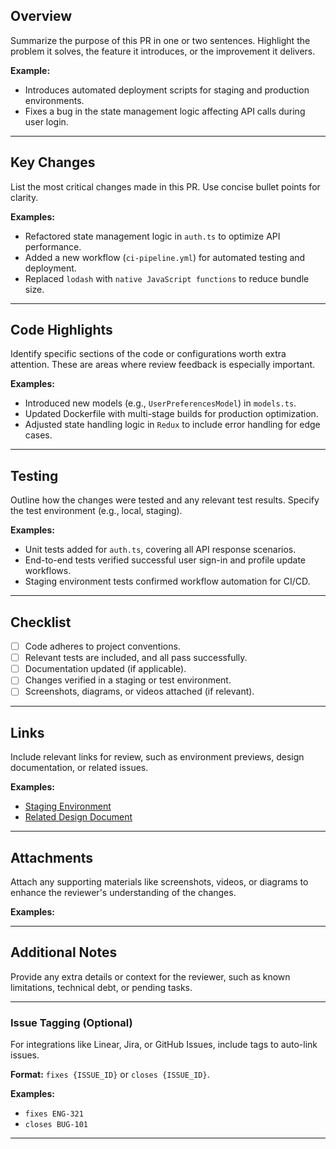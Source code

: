 ## Overview

Summarize the purpose of this PR in one or two sentences. Highlight the problem it solves, the feature it introduces, or the improvement it delivers.

**Example:**

- Introduces automated deployment scripts for staging and production environments.
- Fixes a bug in the state management logic affecting API calls during user login.

---

## Key Changes

List the most critical changes made in this PR. Use concise bullet points for clarity.

**Examples:**

- Refactored state management logic in `auth.ts` to optimize API performance.
- Added a new workflow (`ci-pipeline.yml`) for automated testing and deployment.
- Replaced `lodash` with `native JavaScript functions` to reduce bundle size.

---

## Code Highlights

Identify specific sections of the code or configurations worth extra attention. These are areas where review feedback is especially important.

**Examples:**

- Introduced new models (e.g., `UserPreferencesModel`) in `models.ts`.
- Updated Dockerfile with multi-stage builds for production optimization.
- Adjusted state handling logic in `Redux` to include error handling for edge cases.

---

## Testing

Outline how the changes were tested and any relevant test results. Specify the test environment (e.g., local, staging).

**Examples:**

- Unit tests added for `auth.ts`, covering all API response scenarios.
- End-to-end tests verified successful user sign-in and profile update workflows.
- Staging environment tests confirmed workflow automation for CI/CD.

---

## Checklist

- [ ] Code adheres to project conventions.
- [ ] Relevant tests are included, and all pass successfully.
- [ ] Documentation updated (if applicable).
- [ ] Changes verified in a staging or test environment.
- [ ] Screenshots, diagrams, or videos attached (if relevant).

---

## Links

Include relevant links for review, such as environment previews, design documentation, or related issues.

**Examples:**

- [Staging Environment](https://example-staging.myapp.com)
- [Related Design Document](https://design-docs.example.com/new-feature)

---

## Attachments

Attach any supporting materials like screenshots, videos, or diagrams to enhance the reviewer's understanding of the changes.

**Examples:**

<!-- <img width="800" alt="Screenshot 1" src="https://example.com/screenshots/screenshot1.png"> -->
<!-- <img width="600" alt="Diagram 1" src="https://example.com/diagrams/diagram1.svg"> -->

---

## Additional Notes

Provide any extra details or context for the reviewer, such as known limitations, technical debt, or pending tasks.

---

### Issue Tagging (Optional)

For integrations like Linear, Jira, or GitHub Issues, include tags to auto-link issues.

**Format:** `fixes {ISSUE_ID}` or `closes {ISSUE_ID}`.

**Examples:**

- `fixes ENG-321`
- `closes BUG-101`

---
